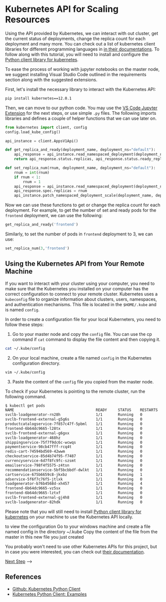 # Kubernetes API for Scaling Resources

Using the API provided by Kubernetes, we can interact with out cluster,
get the current status of deployments, change the replica count for each
deployment and many more. You can check out a list of kubernetes client
libraries for different programming languages in
[in their documentations](https://kubernetes.io/docs/reference/using-api/client-libraries/).
To follow along with this tutorial, you will need to install and configure
the [Python client library for kubernetes](https://github.com/kubernetes-client/python/).

To ease the process of working with jupyter notebooks on the master node,
we suggest installing Visual Studio Code outlined in the requirements section
along with the suggested extensions.

First, let's install the necessary library to interact with the
Kubernetes API:

```sh
pip install kubernetes==12.0.1
```

Then, we can move to our python code. You may use the [VS Code Jupyter Extension](https://code.visualstudio.com/docs/python/jupyter-support) for the next steps, or use simple `.py` files.
The following imports libraries
and defines a couple of helper functions that we can use later on.

```py
from kubernetes import client, config
config.load_kube_config()

api_instance = client.AppsV1Api()

def get_replica_and_ready(deployment_name, deployment_ns="default"):
    api_response = api_instance.read_namespaced_deployment(deployment_name, deployment_ns)
    return api_response.status.replicas, api_response.status.ready_replicas

def set_replica_num(rnum, deployment_name, deployment_ns="default"):
    rnum = int(rnum)
    if rnum < 1:
        rnum = 1
    api_response = api_instance.read_namespaced_deployment(deployment_name, deployment_ns)
    api_response.spec.replicas = rnum
    api_instance.patch_namespaced_deployment_scale(deployment_name, deployment_ns, api_response)
```

Now we can use these functions to get or change the replica count for each deployment. For example, to get the number of set and ready pods for the `frontend` deployment, we can use the following:

```py
get_replica_and_ready('frontend')
```

Similarly, to set the number of pods in `frontend` deployment to 3, we can use:

```py
set_replica_num(3,'frontend')
```

## Using the Kubernetes API from Your Remote Machine

If you want to interact with your cluster using your computer, you need to make sure that the Kubernetes you installed on your computer has the correct configuration to connect to your remote cluster. Kubernetes uses a `kubeconfig` file to organize information about clusters, users, namespaces, and authentication mechanisms. This file is located in the `$HOME/.kube` and is named `config`. 

In order to create a configuration file for your local Kuberneters, you need to follow these steps:
1. Go to your master node and copy the `config` file. You can use the cp command if `cat` command to display the file content and then copying it.
```sh
cat ~/.kube/config
```
2. On your local machine, create a file named `config` in the Kubernetes configuration directory.
```sh
vim ~/.kube/config
```
3. Paste the content of the `config` file you copied from the master node. 

To check if your Kubernetes is pointing to the remote cluster, run the following command.
```sh
$ kubectl get pods
NAME                                     READY     STATUS    RESTARTS   AGE
svclb-loadgenerator-rn28h                1/1       Running   0          22h
svclb-frontend-external-g5g6s            1/1       Running   0          22h
productcatalogservice-7f857c47f-5pbml    1/1       Running   0          22h
frontend-6b64dc9665-l28tx                1/1       Running   0          22h
svclb-frontend-external-g6gxx            1/1       Running   0          22h
svclb-loadgenerator-468hz                1/1       Running   0          22h
shippingservice-75f7f9dc6c-wcwqs         1/1       Running   0          22h
paymentservice-98cb47fff-rcq4t           1/1       Running   0          22h
redis-cart-74594bd569-42wwm              1/1       Running   0          22h
checkoutservice-85d4b74f95-f7487         1/1       Running   0          22h
currencyservice-6d7f8fc9fc-szsmt         1/1       Running   0          22h
emailservice-798f4f5575-z4tsn            1/1       Running   0          22h
recommendationservice-5bf5bcbbdf-dwlkt   1/1       Running   0          22h
cartservice-675b6659c8-jkxbz             1/1       Running   1          22h
adservice-5f6f7c76f5-jtlxk               1/1       Running   0          22h
loadgenerator-b76b4568d-xh457            1/1       Running   4          22h
frontend-6b64dc9665-vz5sx                1/1       Running   0          19h
frontend-6b64dc9665-lztxf                1/1       Running   0          19h
svclb-frontend-external-gj4h8            1/1       Running   0          2h
svclb-loadgenerator-82hdk                1/1       Running   0          2h
```
Please note that you will still need to install [Python client library for kubernetes](https://github.com/kubernetes-client/python/) on your machine to use the Kubernetes API locally.

to view the configuration
Go to your windows machine and create a file named config in the directory ~/.kube
Copy the content of the file from the master in this new file you just created

You probably won't need to use other Kubernetes APIs for this project, but in
case you were interested, you can check out [their documentation](https://github.com/kubernetes-client/python/blob/master/kubernetes/README.md).

[Next Step](08-hpa-test.md) -->

## References

- [Github: Kubernetes Python Client](https://github.com/kubernetes-client/python)
- [Kubernetes Python Client: Examples](https://github.com/kubernetes-client/python/tree/master/examples)
